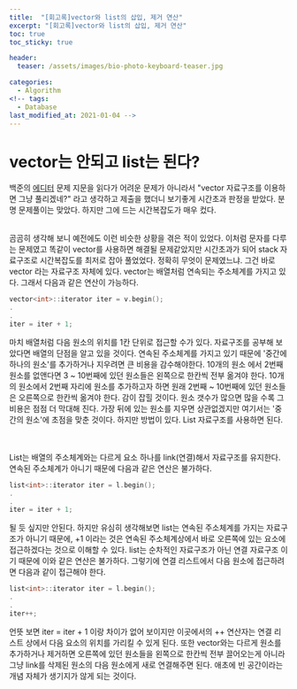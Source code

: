 ```yaml
---
title:  "[회고록]vector와 list의 삽입, 제거 연산"
excerpt: "[회고록]vector와 list의 삽입, 제거 연산"
toc: true
toc_sticky: true

header:
  teaser: /assets/images/bio-photo-keyboard-teaser.jpg

categories:
  - Algorithm
<!-- tags:
  - Database 
last_modified_at: 2021-01-04 -->
---
```

# vector는 안되고 list는 된다?
백준의 [에디터](https://www.acmicpc.net/problem/1406) 문제 지문을 읽다가 어려운 문제가 아니라서 "vector 자료구조를 이용하면 그냥 풀리겠네?" 라고 생각하고 제출을 했더니 보기좋게
시간초과 판정을 받았다. 분명 문제풀이는 맞았다. 하지만 그에 드는 시간복잡도가 매우 컸다. <br><br>

곰곰히 생각해 보니 예전에도 이런 비슷한 상황을 겪은 적이 있었다. 이처럼 문자를 다루는 문제였고 똑같이 vector를 사용하면 해결될 문제같았지만 시간초과가 되어 stack 자료구조로 시간복잡도를 최저로 잡아 풀었었다.
정확히 무엇이 문제였느냐. 그건 바로 vector 라는 자료구조 자체에 있다. vector는 배열처럼 연속되는 주소체계를 가지고 있다. 그래서 다음과 같은 연산이 가능하다.

```c++
vector<int>::iterator iter = v.begin();
.
.
iter = iter + 1;
```
마치 배열처럼 다음 원소의 위치를 1칸 단위로 접근할 수가 있다. 자료구조를 공부해 보았다면 배열의 단점을 알고 있을 것이다. 연속된 주소체계를 가지고 있기 때문에 '중간에 하나의 원소'를 추가하거나 지우려면
큰 비용을 감수해야한다. 10개의 원소 에서 2번째 원소를 없앤다면 3 ~ 10번째에 있던 원소들은 왼쪽으로 한칸씩 전부 옮겨야 한다. 10개의 원소에서 2번째 자리에 원소를 추가하고자 하면 원래 2번째 ~ 10번째에
있던 원소들은 오른쪽으로 한칸씩 옮겨야 한다. 감이 잡힐 것이다. 원소 갯수가 많으면 많을 수록 그 비용은 점점 더 막대해 진다. 가장 뒤에 있는 원소를 지우면 상관없겠지만 여기서는 '중간의 원소'에 초점을 맞춘 것이다.
하지만 방법이 있다. List 자료구조를 사용하면 된다.

<br><br>
List는 배열의 주소체계와는 다르게 요소 하나를 link(연결)해서 자료구조를 유지한다. 연속된 주소체계가 아니기 때문에 다음과 같은 연산은 불가하다.

```c++
list<int>::iterator iter = l.begin();
.
.
iter = iter + 1;
```
될 듯 싶지만 안된다. 하지만 유심히 생각해보면 list는 연속된 주소체계를 가지는 자료구조가 아니기 때문에, +1 이라는 것은 연속된 주소체계상에서 바로 오른쪽에 있는 요소에 접근하겠다는 것으로 이해할 수 있다.
list는 순차적인 자료구조가 아닌 연결 자료구조 이기 때문에 이와 같은 연산은 불가하다. 그렇기에 연결 리스트에서 다음 원소에 접근하려면 다음과 같이 접근해야 한다.

```c++
list<int>::iterator iter = l.begin();
.
.
iter++;
```

언뜻 보면 iter = iter + 1 이랑 차이가 없어 보이지만 이곳에서의 ++ 연산자는 연결 리스트 상에서 다음 요소의 위치를 가리킬 수 있게 된다. 또한 vector와는 다르게 원소를 추가하거나 제거하면 오른쪽에 있던
원소들을 왼쪽으로 한칸씩 전부 끌어오는게 아니라 그냥 link를 삭제된 원소의 다음 원소에게 새로 연결해주면 된다. 애초에 빈 공간이라는 개념 자체가 생기지가 않게 되는 것이다. 















